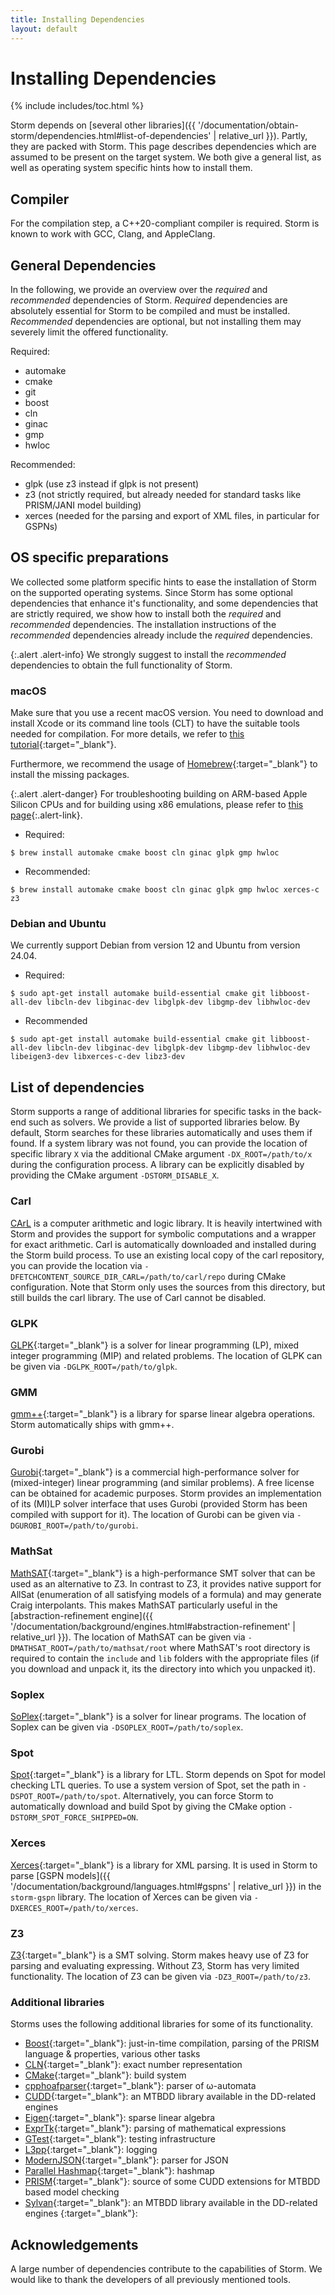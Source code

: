 ```yaml
---
title: Installing Dependencies
layout: default
---
```


<h1>Installing Dependencies</h1>

{% include includes/toc.html %}


Storm depends on [several other libraries]({{ '/documentation/obtain-storm/dependencies.html#list-of-dependencies' | relative_url }}).
Partly, they are packed with Storm.
This page describes dependencies which are assumed to be present on the target system.
We both give a general list, as well as operating system specific hints how to install them.


## Compiler

For the compilation step, a C++20-compliant compiler is required. Storm is known to work with GCC, Clang, and AppleClang.

## General Dependencies

In the following, we provide an overview over the *required* and *recommended* dependencies of Storm.
*Required* dependencies are absolutely essential for Storm to be compiled and must be installed.
*Recommended* dependencies are optional, but not installing them may severely limit the offered functionality.

Required:
- automake
- cmake
- git
- boost
- cln
- ginac
- gmp
- hwloc

Recommended:
- glpk (use z3 instead if glpk is not present)
- z3 (not strictly required, but already needed for standard tasks like PRISM/JANI model building)
- xerces (needed for the parsing and export of XML files, in particular for GSPNs)


## OS specific preparations

We collected some platform specific hints to ease the installation of Storm on the supported operating systems.
Since Storm has some optional dependencies that enhance it's functionality, and some dependencies that are strictly required, we show how to install both the *required* and *recommended* dependencies.
The installation instructions of the *recommended* dependencies already include the *required* dependencies.

{:.alert .alert-info}
We strongly suggest to install the *recommended* dependencies to obtain the full functionality of Storm.


### <i class="fa fa-apple" aria-hidden="true"></i> macOS

Make sure that you use a recent macOS version.
You need to download and install Xcode or its command line tools (CLT) to have the suitable tools needed for compilation. For more details, we refer to [this tutorial](https://www.moncefbelyamani.com/how-to-install-xcode-homebrew-git-rvm-ruby-on-mac/){:target="_blank"}.

Furthermore, we recommend the usage of [Homebrew](https://brew.sh){:target="_blank"} to install the missing packages.

{:.alert .alert-danger}
For troubleshooting building on ARM-based <i class="fa fa-apple" aria-hidden="true"></i>  Apple Silicon CPUs and for building using x86 emulations, please refer to [this page](apple-silicon.html){:.alert-link}.

- Required:
``` console
$ brew install automake cmake boost cln ginac glpk gmp hwloc
```

- Recommended:
``` console
$ brew install automake cmake boost cln ginac glpk gmp hwloc xerces-c z3
```


### <i class="icon-debian"></i> Debian and <i class="icon-ubuntu"></i> Ubuntu
<!-- If these are changed, also change them in `vm.md` -->

We currently support Debian from version 12 and Ubuntu from version 24.04.

- Required:
``` console
$ sudo apt-get install automake build-essential cmake git libboost-all-dev libcln-dev libginac-dev libglpk-dev libgmp-dev libhwloc-dev
```

- Recommended
``` console
$ sudo apt-get install automake build-essential cmake git libboost-all-dev libcln-dev libginac-dev libglpk-dev libgmp-dev libhwloc-dev libeigen3-dev libxerces-c-dev libz3-dev
```


## List of dependencies
Storm supports a range of additional libraries for specific tasks in the back-end such as solvers.
We provide a list of supported libraries below.
By default, Storm searches for these libraries automatically and uses them if found.
If a system library was not found, you can provide the location of specific library `X` via the additional CMake argument `-DX_ROOT=/path/to/x` during the configuration process.
A library can be explicitly disabled by providing the CMake argument `-DSTORM_DISABLE_X`.

### Carl
[CArL](https://github.com/moves-rwth/carl-storm) is a computer arithmetic and logic library.
It is heavily intertwined with Storm and provides the support for symbolic computations and a wrapper for exact arithmetic.
Carl is automatically downloaded and installed during the Storm build process.
To use an existing local copy of the carl repository, you can provide the location via `-DFETCHCONTENT_SOURCE_DIR_CARL=/path/to/carl/repo` during CMake configuration.
Note that Storm only uses the sources from this directory, but still builds the carl library.
The use of Carl cannot be disabled.

### GLPK
[GLPK](https://www.gnu.org/software/glpk/){:target="_blank"} is a solver for linear programming (LP), mixed integer programming (MIP) and related problems.
The location of GLPK can be given via `-DGLPK_ROOT=/path/to/glpk`.

### GMM
[gmm++](https://getfem.org/gmm.html){:target="_blank"} is a library for sparse linear algebra operations.
Storm automatically ships with gmm++.

### Gurobi
[Gurobi](https://www.gurobi.com/){:target="_blank"} is a commercial high-performance solver for (mixed-integer) linear programming (and similar problems).
A free license can be obtained for academic purposes.
Storm provides an implementation of its (MI)LP solver interface that uses Gurobi (provided Storm has been compiled with support for it).
The location of Gurobi can be given via `-DGUROBI_ROOT=/path/to/gurobi`.

### MathSat
[MathSAT](https://mathsat.fbk.eu/){:target="_blank"} is a high-performance SMT solver that can be used as an alternative to Z3.
In contrast to Z3, it provides native support for AllSat (enumeration of all satisfying models of a formula) and may generate Craig interpolants.
This makes MathSAT particularly useful in the [abstraction-refinement engine]({{ '/documentation/background/engines.html#abstraction-refinement' | relative_url }}).
The location of MathSAT can be given via `-DMATHSAT_ROOT=/path/to/mathsat/root` where MathSAT's root directory is required to contain the `include` and `lib` folders with the appropriate files (if you download and unpack it, its the directory into which you unpacked it).

### Soplex
[SoPlex](https://soplex.zib.de/){:target="_blank"} is a solver for linear programs.
The location of Soplex can be given via `-DSOPLEX_ROOT=/path/to/soplex`.

### Spot
[Spot](https://spot.lre.epita.fr/){:target="_blank"} is a library for LTL.
Storm depends on Spot for model checking LTL queries.
To use a system version of Spot, set the path in `-DSPOT_ROOT=/path/to/spot`.
Alternatively, you can force Storm to automatically download and build Spot by giving the CMake option `-DSTORM_SPOT_FORCE_SHIPPED=ON`.

### Xerces
[Xerces](https://xerces.apache.org/){:target="_blank"} is a library for XML parsing.
It is used in Storm to parse [GSPN models]({{ '/documentation/background/languages.html#gspns' | relative_url }}) in the `storm-gspn` library.
The location of Xerces can be given via `-DXERCES_ROOT=/path/to/xerces`.

### Z3
[Z3](https://github.com/Z3Prover/z3){:target="_blank"} is a SMT solving.
Storm makes heavy use of Z3 for parsing and evaluating expressing.
Without Z3, Storm has very limited functionality.
The location of Z3 can be given via `-DZ3_ROOT=/path/to/z3`.


### Additional libraries
Storms uses the following additional libraries for some of its functionality.
- [Boost](https://www.boost.org){:target="_blank"}: just-in-time compilation, parsing of the PRISM language & properties, various other tasks
- [CLN](https://www.ginac.de/CLN/){:target="_blank"}: exact number representation
- [CMake](https://cmake.org){:target="_blank"}: build system
- [cpphoafparser](https://automata.tools/hoa/cpphoafparser/){:target="_blank"}: parser of ω-automata
- [CUDD](https://github.com/ivmai/cudd){:target="_blank"}: an MTBDD library available in the DD-related engines
- [Eigen](https://eigen.tuxfamily.org){:target="_blank"}: sparse linear algebra
- [ExprTk](https://www.partow.net/programming/exprtk/index.html){:target="_blank"}: parsing of mathematical expressions
- [GTest](https://github.com/google/googletest){:target="_blank"}: testing infrastructure
- [L3pp](https://github.com/hbruintjes/l3pp){:target="_blank"}: logging
- [ModernJSON](https://json.nlohmann.me/){:target="_blank"}: parser for JSON
- [Parallel Hashmap](https://github.com/greg7mdp/parallel-hashmap){:target="_blank"}: hashmap
- [PRISM](https://www.prismmodelchecker.org){:target="_blank"}: source of some CUDD extensions for MTBDD based model checking
- [Sylvan](https://trolando.github.io/sylvan/){:target="_blank"}: an MTBDD library available in the DD-related engines
{:target="_blank"}:

## Acknowledgements
A large number of dependencies contribute to the capabilities of Storm.
We would like to thank the developers of all previously mentioned tools.

